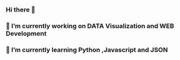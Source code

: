 ### Hi there 👋
### 🔭 I’m currently working on DATA Visualization and WEB Development 
### 🌱 I’m currently learning Python ,Javascript and JSON 
<!-- 👯 I’m looking to collaborate on ...
- 🤔 I’m looking for help with ...
- 💬 Ask me about ...
- 📫 How to reach me: ...
- 😄 Pronouns: ...
- ⚡ Fun fact: ...
-->
